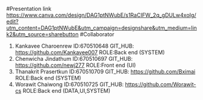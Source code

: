 #Presentation link
https://www.canva.com/design/DAG1ptNWubE/s1RaCIFW_2q_gDULw4xoIg/edit?utm_content=DAG1ptNWubE&utm_campaign=designshare&utm_medium=link2&utm_source=sharebutton
#Collaborator
1. Kankavee Charoenrew  ID:670510648 GIT_HUB: https://github.com/Kankavee007 ROLE:Back end (SYSTEM)
2. Chenwicha Jindathum  ID:670510697 GIT_HUB: https://github.com/newj277     ROLE:Front end (UI)
3. Thanakrit Prasertkun ID:670510709 GIT_HUB: https://github.com/Bximai      ROLE:Back end (SYSTEM)
4. Worawit Chaiwong     ID:670510725 GIT_HUB: https://github.com/Worawit-cs  ROLE:Back end (DATA,UI,SYSTEM)
